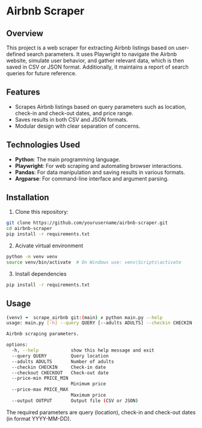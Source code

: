 # Airbnb Scraper

## Overview

This project is a web scraper for extracting Airbnb listings based on user-defined search parameters. It uses Playwright to navigate the Airbnb website, simulate user behavior, and gather relevant data, which is then saved in CSV or JSON format. Additionally, it maintains a report of search queries for future reference.

## Features

- Scrapes Airbnb listings based on query parameters such as location, check-in and check-out dates, and price range.
- Saves results in both CSV and JSON formats.
- Modular design with clear separation of concerns.

## Technologies Used

- **Python**: The main programming language.
- **Playwright**: For web scraping and automating browser interactions.
- **Pandas**: For data manipulation and saving results in various formats.
- **Argparse**: For command-line interface and argument parsing.

## Installation

1. Clone this repository:

```bash
git clone https://github.com/yourusername/airbnb-scraper.git
cd airbnb-scraper
pip install -r requirements.txt
```

2. Acivate virtual environment

```bash
python -m venv venv
source venv/bin/activate  # On Windows use: venv\Scripts\activate
```

3. Install dependencies

```bash
pip install -r requirements.txt
```

## Usage

```bash
(venv) ➜  scrape_airbnb git:(main) ✗ python main.py --help
usage: main.py [-h] --query QUERY [--adults ADULTS] --checkin CHECKIN --checkout CHECKOUT [--price-min PRICE_MIN] [--price-max PRICE_MAX] [--output OUTPUT]

Airbnb scraping parameters.

options:
  -h, --help            show this help message and exit
  --query QUERY         Query location
  --adults ADULTS       Number of adults
  --checkin CHECKIN     Check-in date
  --checkout CHECKOUT   Check-out date
  --price-min PRICE_MIN
                        Minimum price
  --price-max PRICE_MAX
                        Maximum price
  --output OUTPUT       Output file (CSV or JSON)
```

The required parameters are query (location), check-in and check-out dates (in format YYYY-MM-DD).
